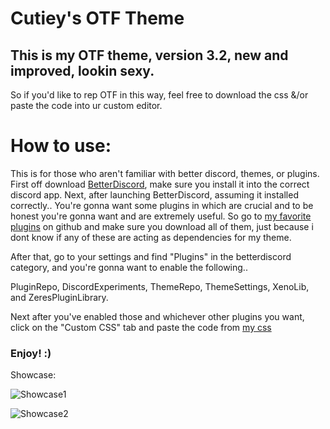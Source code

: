 # Cutiey's OTF Theme
## This is my OTF theme, version 3.2, new and improved, lookin sexy.

So if you'd like to rep OTF in this way, feel free to download the css &/or paste the code into ur custom editor.

# How to use:
This is for those who aren't familiar with better discord, themes, or plugins.
First off download [BetterDiscord](https://betterdiscord.app/), make sure you install it into the correct discord app.
Next, after launching BetterDiscord, assuming it installed correctly.. You're gonna want some plugins in which are crucial and to be honest you're gonna want and are extremely useful. So go to [my favorite plugins](https://github.com/Svxy/My-Favorite-Plugins/tree/main/Cutieys%20Favorite%20Plugins/Plugins) on github and make sure you download all of them, just because i dont know if any of these are acting as dependencies for my theme.

After that, go to your settings and find "Plugins" in the betterdiscord category, and you're gonna want to enable the following..

PluginRepo,
DiscordExperiments,
ThemeRepo,
ThemeSettings,
XenoLib,
and ZeresPluginLibrary.

Next after you've enabled those and whichever other plugins you want, click on the "Custom CSS" tab and paste the code from [my css](https://github.com/Svxy/CutieysOTFTheme/blob/main/OTFThemeV3.2.css)

### Enjoy! :)


Showcase:

![Showcase1](https://github.com/Svxy/CutieysOTFTheme/blob/main/theme%20showcase/showcase1.png?raw=true)

![Showcase2](https://github.com/Svxy/CutieysOTFTheme/blob/main/theme%20showcase/showcase%202.png?raw=true)

